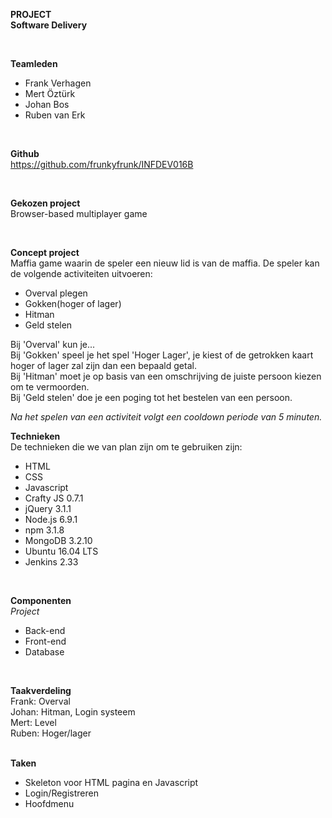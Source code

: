 <b>PROJECT</b>
<br />
<b>Software Delivery</b>

<br />

<b>Teamleden</b>
<ul>
<li>Frank Verhagen</li>
<li>Mert Öztürk</li>
<li>Johan Bos</li>
<li>Ruben van Erk</li>
</ul>

<br />

<b>Github</b>
<br />
https://github.com/frunkyfrunk/INFDEV016B

<br />

<b>Gekozen project</b>
<br />
Browser-based multiplayer game

<br />

<b>Concept project</b>
<br />
Maffia game waarin de speler een nieuw lid is van de maffia. De speler kan de volgende activiteiten uitvoeren:
<ul>
<li>Overval plegen</li>
<li>Gokken(hoger of lager)</li>
<li>Hitman</li>
<li>Geld stelen</li>
</ul>

Bij 'Overval' kun je...
<br />
Bij 'Gokken' speel je het spel 'Hoger Lager', je kiest of de getrokken kaart hoger of lager zal zijn dan een bepaald getal.
<br />
Bij 'Hitman' moet je op basis van een omschrijving de juiste persoon kiezen om te vermoorden.
<br />
Bij 'Geld stelen' doe je een poging tot het bestelen van een persoon.
<br />

<i>Na het spelen van een activiteit volgt een cooldown periode van 5 minuten.</i>

<b>Technieken</b>
<br>
De technieken die we van plan zijn om te gebruiken zijn:
<ul>
<li>HTML</li>
<li>CSS</li>
<li>Javascript</li>
<li>Crafty JS 0.7.1</li>
<li>jQuery 3.1.1</li>
<li>Node.js 6.9.1</li>
<li>npm 3.1.8</li>
<li>MongoDB 3.2.10</li>
<li>Ubuntu 16.04 LTS</li>
<li>Jenkins 2.33</li>
</ul>

<br />

<b>Componenten</b>
<br />
<i>Project</i>
<ul>
<li>Back-end</li>
<li>Front-end</li>
<li>Database</li>
</ul>

<br />

<b>Taakverdeling</b>
<br />
Frank:  Overval
<br />
Johan:  Hitman, Login systeem
<br />
Mert:   Level
<br />
Ruben:  Hoger/lager
<br />

<br />
<b>Taken</b>
<ul>
<li>Skeleton voor HTML pagina en Javascript</li>
<li>Login/Registreren</li>
<li>Hoofdmenu</li>

</ul>
